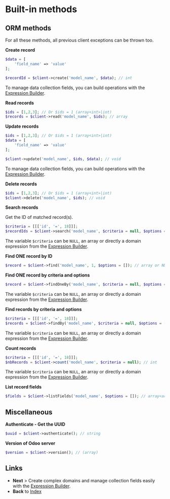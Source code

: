 Built-in methods
================

ORM methods
-----------

For all these methods, all previous client exceptions can be thrown too.

**Create record**

```php
$data = [
    'field_name' => 'value'
];

$recordId = $client->create('model_name', $data); // int
```

To manage data collection fields, you can build operations with the 
[Expression Builder](#expression-builder).

**Read records**

```php
$ids = [1,2,3]; // Or $ids = 1 (array<int>|int)
$records = $client->read('model_name', $ids); // array
```

**Update records**

```php
$ids = [1,2,3]; // Or $ids = 1 (array<int>|int)
$data = [
    'field_name' => 'value'
];

$client->update('model_name', $ids, $data); // void
```

To manage data collection fields, you can build operations with the 
[Expression Builder](#expression-builder).

**Delete records**

```php
$ids = [1,2,3]; // Or $ids = 1 (array<int>|int)
$client->delete('model_name', $ids); // void
```

**Search records**

Get the ID of matched record(s).

```php
$criteria = [[['id', '=', 18]]];
$recordIds = $client->search('model_name', $criteria = null, $options = []); // array<int>
```

The variable ```$criteria``` can be ```NULL```, an array or directly a domain expression from the 
[Expression Builder](#expression-builder).

**Find ONE record by ID**

```php
$record = $client->find('model_name', 1, $options = []); // array or NULL
```

**Find ONE record by criteria and options**

```php
$record = $client->findOneBy('model_name', $criteria = null, $options = []); // array or NULL
```

The variable ```$criteria``` can be ```NULL```, an array or directly a domain expression from the 
[Expression Builder](#expression-builder).

**Find records by criteria and options**

```php
$criteria = [[['id', '=', 18]]];
$records = $client->findBy('model_name', $criteria = null, $options = []); // array<array>
```

The variable ```$criteria``` can be ```NULL```, an array or directly a domain expression from the 
[Expression Builder](#expression-builder).

**Count records**

```php
$criteria = [[['id', '=', 18]]];
$nbRecords = $client->count('model_name', $criteria = null); // int
```

The variable ```$criteria``` can be ```NULL```, an array or directly a domain expression from the 
[Expression Builder](#expression-builder).

**List record fields**

```php
$fields = $client->listFields('model_name', $options = []); // array<array>
```

Miscellaneous
-------------

**Authenticate - Get the UUID**

```php
$uuid = $client->authenticate(); // string
```

**Version of Odoo server**

```php
$version = $client->version(); // (array)
```

Links
-----

- **Next** > Create complex domains and manage collection fields easily with the [Expression Builder](docs/expression_builder.md).
- **Back** to [Index](https://github.com/Ang3/php-odoo-api-client)
